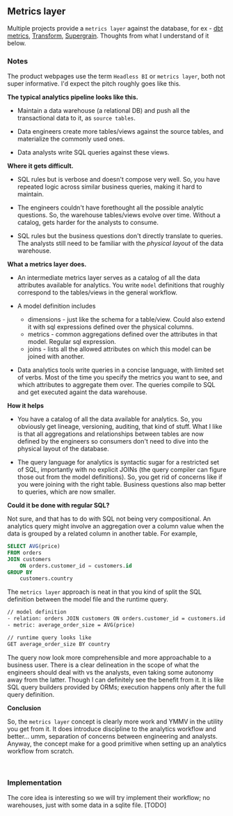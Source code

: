 ## Metrics layer

Multiple projects provide a `metrics layer` against the database, for ex - [dbt metrics](https://docs.getdbt.com/docs/dbt-cloud/using-dbt-cloud/cloud-metrics-layer), [Transform](https://transform.co/), [Supergrain](https://www.supergrain.com/how-it-works).  Thoughts from what I understand of it below.  


### Notes

The product webpages use the term `Headless BI` or `metrics layer`, both not super informative.  I'd expect the pitch roughly goes like this. 

**The typical analytics pipeline looks like this.**

* Maintain a data warehouse (a relational DB) and push all the transactional data to it, as `source tables`. 

* Data engineers create more tables/views against the source tables, and materialize the commonly used ones.

* Data analysts write SQL queries against these views. 

**Where it gets difficult.** 

* SQL rules but is verbose and doesn't compose very well. So, you have repeated logic across similar business queries, making it hard to maintain. 

* The engineers couldn't have forethought all the possible analytic questions. So, the warehouse tables/views evolve over time. Without a catalog, gets harder for the analysts to consume. 

* SQL rules but the business questions don't directly translate to queries. The analysts still need to be familiar with the _physical layout_ of the data warehouse. 

**What a metrics layer does.** 

* An intermediate metrics layer serves as a catalog of all the data attributes available for analytics. You write `model` definitions that roughly correspond to the tables/views in the general workflow. 

* A model definition includes
  * dimensions - just like the schema for a table/view. Could also extend it with sql expressions defined over the physical columns. 
  * metrics - common aggregations defined over the attributes in that model. Regular sql expression. 
  * joins - lists all the allowed attributes on which this model can be joined with another. 

* Data analytics tools write queries in a concise language, with limited set of verbs. Most of the time you specify the metrics you want to see, and which attributes to aggregate them over.  The queries compile to SQL and get executed againt the data warehouse. 

**How it helps**

* You have a catalog of all the data available for analytics. So, you obviously get lineage, versioning, auditing, that kind of stuff. What I like is that all aggregations and relationships between tables are now defined by the engineers so consumers don't need to dive into the physical layout of the database. 

* The query language for analytics is syntactic sugar for a restricted set of SQL, importantly with no explicit JOINs (the query compiler can figure those out from the model definitions). So, you get rid of concerns like if you were joining with the right table. Business questions also map better to queries, which are now smaller. 

**Could it be done with regular SQL?**

Not sure, and that has to do with SQL not being very compositional. An analytics query might involve an aggregation over a column value when the data is grouped by a related column in another table. For example, 

```sql
SELECT AVG(price) 
FROM orders
JOIN customers
    ON orders.customer_id = customers.id
GROUP BY 
    customers.country
```

The `metrics layer` approach is neat in that you kind of split the SQL definition between the model file and the runtime query. 

```txt
// model definition
- relation: orders JOIN customers ON orders.customer_id = customers.id
- metric: average_order_size = AVG(price)

// runtime query looks like
GET average_order_size BY country
```

The query now look more comprehensible and more approachable to a business user. There is a clear delineation in the scope of what the engineers should deal with vs the analysts, even taking some autonomy away from the latter. Though I can definitely see the benefit from it.  It is like SQL query builders provided by ORMs; execution happens only after the full query definition. 

**Conclusion**

So, the `metrics layer` concept is clearly more work and YMMV in the utility you get from it. It does introduce discipline to the analytics workflow and better... umm, separation of concerns between engineering and analysts.  Anyway, the concept make for a good primitive when setting up an analytics workflow from scratch. 


<br>

### Implementation

The core idea is interesting so we will try implement their workflow; no warehouses, just with some data in a sqlite file. [TODO]